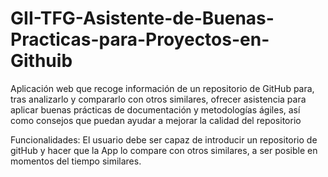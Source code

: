 # GII-TFG-Asistente-de-Buenas-Practicas-para-Proyectos-en-Githuib

Aplicación web que recoge información de un repositorio de GitHub para, tras analizarlo y compararlo con otros similares, ofrecer asistencia para aplicar buenas prácticas de documentación y metodologías ágiles, así como consejos que puedan ayudar a mejorar la calidad del repositorio


Funcionalidades:
El usuario debe ser capaz de introducir un repositorio de gitHub y hacer que la App lo compare con otros similares, a ser posible en momentos del tiempo similares.
